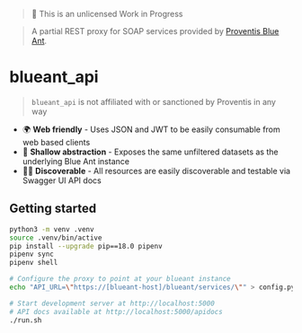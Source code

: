 > 🚧 This is an unlicensed Work in Progress

> A partial REST proxy for SOAP services provided by [Proventis Blue Ant](https://www.proventis.net/en/).

# blueant_api

> `blueant_api` is not affiliated with or sanctioned by Proventis in any way

* 🌍 **Web friendly** - Uses JSON and JWT to be easily consumable from web based clients
* 🎈 **Shallow abstraction** - Exposes the same unfiltered datasets as the underlying Blue Ant instance
* 👨‍🎓 **Discoverable** - All resources are easily discoverable and testable via Swagger UI API docs

## Getting started

```bash
python3 -m venv .venv
source .venv/bin/active
pip install --upgrade pip==18.0 pipenv
pipenv sync
pipenv shell

# Configure the proxy to point at your blueant instance
echo "API_URL=\"https://[blueant-host]/blueant/services/\"" > config.py

# Start development server at http://localhost:5000
# API docs available at http://localhost:5000/apidocs
./run.sh 
```
